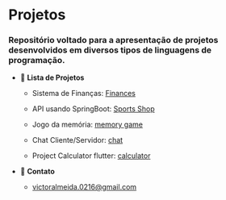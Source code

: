 # Projetos
### Repositório voltado para a apresentação de projetos desenvolvidos em diversos tipos de linguagens de programação.

- :scroll: **Lista de Projetos**

  -  Sistema de Finanças: [Finances](https://github.com/joaovictorgit/Projetos/tree/master/finances)
  - API usando SpringBoot: [Sports Shop](https://github.com/joaovictorgit/Projetos/tree/master/sports_shop)
  - Jogo da memória: [memory game](https://github.com/joaovictorgit/Projetos/tree/master/memory_game)

  - Chat Cliente/Servidor: [chat](https://github.com/joaovictorgit/Projetos/tree/master/chat_cliente_servidor)

  - Project Calculator flutter: [calculator](https://github.com/joaovictorgit/Projetos/tree/master/calculator)
  

- :iphone: **Contato**

  - victoralmeida.0216@gmail.com
